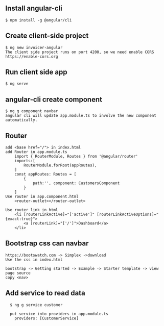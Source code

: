 ## Install angular-cli
    $ npm install -g @angular/cli

## Create client-side project
    $ ng new invoicer-angular
    The client side project runs on port 4200, so we need enable CORS
    https://enable-cors.org

## Run client side app
    $ ng serve

## angular-cli create component
    $ ng g component navbar
    angular cli will update app.module.ts to involve the new component automatically.

## Router
    add <base href="/"> in index.html
    add Router in app.module.ts
        import { RouterModule, Routes } from '@angular/router'
        imports:[
            RouterModule.forRoot(appRoutes),
        ]
        const appRoutes: Routes = [
            {
                path:'', component: CustomersComponent
            }
        ]   
    Use router in app.component.html
        <router-outlet></router-outlet>

    Use router link in html
        <li [routerLinkActive]="['active']" [routerLinkActiveOptions]="{exact:true}">
            <a [routerLink]="['/']">Dashboard</a>
        </li>

## Bootstrap css can navbar
    https://bootswatch.com -> Simplex ->download
    Use the css in index.html

    bootstrap -> Getting started -> Example -> Starter template -> view page source 
    copy <nav>

## Add service to read data
      $ ng g service customer

      put service into providers in app.module.ts
        providers: [CustomerService]